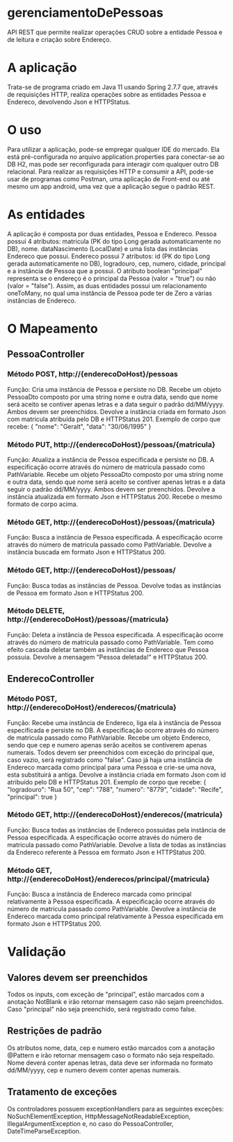 # gerenciamentoDePessoas
API REST que permite realizar operações CRUD sobre a entidade Pessoa e de leitura e criação sobre Endereço.

# A aplicação
Trata-se de programa criado em Java 11 usando Spring 2.7.7 que, através de requisições HTTP, realiza operações sobre as entidades Pessoa e Endereco, devolvendo Json e HTTPStatus.

# O uso
Para utilizar a aplicação, pode-se empregar qualquer IDE do mercado. Ela está pré-configurada no arquivo application.properties para conectar-se ao DB H2, mas pode ser reconfigurada para interagir com qualquer outro DB relacional. Para realizar as requisições HTTP e consumir a API, pode-se usar de programas como Postman, uma aplicação de Front-end ou até mesmo um app android, uma vez que a aplicação segue o padrão REST.

# As entidades
A aplicação é composta por duas entidades, Pessoa e Endereco. Pessoa possui 4 atributos: matricula (PK do tipo Long gerada automaticamente no DB), nome. dataNascimento (LocalDate) e uma lista das instâncias Endereco que possui. Endereco possui 7 atributos: id (PK do tipo Long gerada automaticamente no DB), logradouro, cep, numero, cidade, principal e a instância de Pessoa que a possui. O atributo boolean "principal" representa se o endereço é o principal da Pessoa (valor = "true") ou não (valor = "false").
Assim, as duas entidades possui um relacionamento oneToMany, no qual uma instância de Pessoa pode ter de Zero a várias instâncias de Endereco.

# O Mapeamento
## PessoaController
### Método POST, http://{enderecoDoHost}/pessoas
Função: Cria uma instância de Pessoa e persiste no DB. Recebe um objeto PessoaDto composto por uma string nome e outra data, sendo que nome será aceito se contiver apenas letras e a data seguir o padrão dd/MM/yyyy. Ambos devem ser preenchidos. Devolve a instância criada em formato Json com matricula atribuída pelo DB e HTTPStatus 201. Exemplo de corpo que recebe:
{
    "nome": "Geralt",
    "data": "30/06/1995"
}

### Método PUT, http://{enderecoDoHost}/pessoas/{matricula}
Função: Atualiza a instância de Pessoa especificada e persiste no DB. A especificação ocorre através do número de matricula passado como PathVariable. Recebe um objeto PessoaDto composto por uma string nome e outra data, sendo que nome será aceito se contiver apenas letras e a data seguir o padrão dd/MM/yyyy. Ambos devem ser preenchidos. Devolve a instância atualizada em formato Json e HTTPStatus 200. Recebe o mesmo formato de corpo acima.

### Método GET, http://{enderecoDoHost}/pessoas/{matricula}
Função: Busca a instância de Pessoa especificada. A especificação ocorre através do número de matricula passado como PathVariable. Devolve a instância buscada em formato Json e HTTPStatus 200.

### Método GET, http://{enderecoDoHost}/pessoas/
Função: Busca todas as instâncias de Pessoa. Devolve todas as instâncias de Pessoa em formato Json e HTTPStatus 200.

### Método DELETE, http://{enderecoDoHost}/pessoas/{matricula}
Função: Deleta a instância de Pessoa especificada. A especificação ocorre através do número de matricula passado como PathVariable. Tem como efeito cascada deletar também as instâncias de Endereco que Pessoa possuia. Devolve a mensagem "Pessoa deletada!" e HTTPStatus 200.

## EnderecoController
### Método POST, http://{enderecoDoHost}/enderecos/{matricula}
Função: Recebe uma instância de Endereco, liga ela à instância de Pessoa especificada e persiste no DB. A especificação ocorre através do número de matricula passado como PathVariable. Recebe um objeto Endereco, sendo que cep e numero apenas serão aceitos se contiverem apenas numerais. Todos devem ser preenchidos com exceção do principal que, caso vazio, será registrado como "false". Caso já haja uma instância de Endereco marcada como principal para uma Pessoa e crie-se uma nova, esta substituirá a antiga. Devolve a instância criada em formato Json com id atribuído pelo DB e HTTPStatus 201. Exemplo de corpo que recebe:
{
    "logradouro": "Rua 50",
    "cep": "788",
    "numero": "8779",
    "cidade": "Recife",
    "principal": true
}
### Método GET, http://{enderecoDoHost}/enderecos/{matricula}
Função: Busca todas as instâncias de Endereco possuidas pela instância de Pessoa especificada. A especificação ocorre através do número de matricula passado como PathVariable. Devolve a lista de todas as instâncias da Endereco referente à Pessoa em formato Json e HTTPStatus 200.

### Método GET, http://{enderecoDoHost}/enderecos/principal/{matricula}
Função: Busca a instância de Endereco marcada como principal relativamente à Pessoa especificada. A especificação ocorre através do número de matricula passado como PathVariable. Devolve a instância de Endereco marcada como principal relativamente à Pessoa especificada em formato Json e HTTPStatus 200.

# Validação
## Valores devem ser preenchidos
Todos os inputs, com exceção de "principal", estão marcados com a anotação NotBlank e irão retornar mensagem caso não sejam preenchidos. Caso "principal" não seja preenchido, será registrado como false.

## Restrições de padrão
Os atributos nome, data, cep e numero estão marcados com a anotação @Pattern e irão retornar mensagem caso o formato não seja respeitado. Nome deverá conter apenas letras, data deve ser informada no formato dd/MM/yyyy, cep e numero devem conter apenas numerais.

## Tratamento de exceções
Os controladores possuem exceptionHandlers para as seguintes exceções: NoSuchElementException, HttpMessageNotReadableException, IllegalArgumentException e, no caso do PessoaController, DateTimeParseException.

